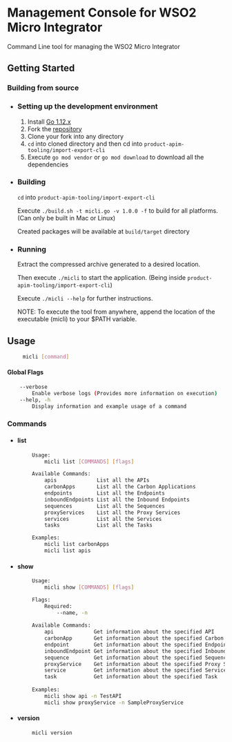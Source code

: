 # Management Console for WSO2 Micro Integrator

Command Line tool for managing the WSO2 Micro Integrator

## Getting Started

### Building from source 
- ### Setting up the development environment
    1. Install [Go 1.12.x](https://golang.org/dl)
    2. Fork the [repository](https://github.com/wso2/product-apim-tooling)
    3. Clone your fork into any directory
    5. `cd` into cloned directory and then cd into `product-apim-tooling/import-export-cli`
    6. Execute `go mod vendor` or `go mod download` to download all the dependencies

- ### Building
   `cd` into `product-apim-tooling/import-export-cli`
   
    Execute `./build.sh -t micli.go -v 1.0.0 -f` to build for all platforms. (Can only be built in Mac or Linux)
      
    Created packages will be available at `build/target` directory
    
- ### Running
    Extract the compressed archive generated to a desired location.
    
    Then execute `./micli` to start the application. (Being inside `product-apim-tooling/import-export-cli`)
    
    Execute `./micli --help` for further instructions.
    
    NOTE: To execute the tool from anywhere, append the location of the executable (micli) to your $PATH variable.
    

## Usage 
```bash
     micli [command]
```

#### Global Flags
```bash
    --verbose
        Enable verbose logs (Provides more information on execution)
    --help, -h
        Display information and example usage of a command
```

### Commands
   * #### list
```bash
        Usage:
            micli list [COMMANDS] [flags]

        Available Commands:
            apis             List all the APIs
            carbonApps       List all the Carbon Applications
            endpoints        List all the Endpoints
            inboundEndpoints List all the Inbound Endpoints
            sequences        List all the Sequences
            proxyServices    List all the Proxy Services
            services         List all the Services
            tasks            List all the Tasks

        Examples:
            micli list carbonApps
            micli list apis
```

* #### show
```bash
        Usage:
            micli show [COMMANDS] [flags]

        Flags:
            Required:
                --name, -n
               
        Available Commands:
            api             Get information about the specified API
            carbonApp       Get information about the specified Carbon Application
            endpoint        Get information about the specified Endpoint
            inboundEndpoint Get information about the specified Inbound Endpoint
            sequence        Get information about the specified Sequence
            proxyService    Get information about the specified Proxy Service
            service         Get information about the specified Service
            task            Get information about the specified Task
        
        Examples:
            micli show api -n TestAPI
            micli show proxyService -n SampleProxyService
```

* #### version
```bash
        micli version 
```